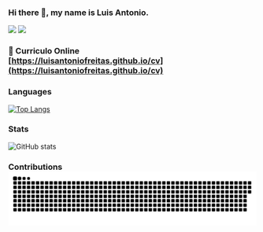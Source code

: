### Hi there 👋, my name is Luis Antonio.

<!-- [<img src="https://img.shields.io/badge/LinkedIn-0077B5?style=for-the-badge&logo=linkedin&logoColor=white">](https://www.linkedin.com/in/luisantoniofreitas) -->
<!-- <a href="https://www.linkedin.com/in/luisantoniofreitas" target="_blank"><img src="https://img.shields.io/badge/LinkedIn-0077B5?style=for-the-badge&logo=linkedin&logoColor=white"></a> -->

<!-- [![](https://img.shields.io/badge/-Luis%20Antonio-blue?style=for-the-badge&logo=Linkedin&logoColor=white&link=https://www.linkedin.com/in/luisantoniofreitas)](https://www.linkedin.com/in/luisantoniofreitas) -->
[![](https://img.shields.io/badge/-Luis%20Antonio-blue?style=flat-square&logo=Linkedin&logoColor=white&link=https://www.linkedin.com/in/luisantoniofreitas)](https://www.linkedin.com/in/luisantoniofreitas)
[![](https://img.shields.io/badge/-@LuisAntonioFreitas-%23181717?style=flat-square&logo=github&logoColor=white&color=4d5656)](https://github.com/luisantoniofreitas)

<!-- 📌 [<strong>Curriculo Online</strong>](https://luisantoniofreitas.github.io/cv) -->
<!-- 📌 <a href="https://luisantoniofreitas.github.io/cv" target="_blank"><strong>Curriculo Online</strong></a> -->
### 📌 Curriculo Online<br>[https://luisantoniofreitas.github.io/cv](https://luisantoniofreitas.github.io/cv)

### Languages 
[![Top Langs](https://github-readme-stats.vercel.app/api/top-langs/?username=luisantoniofreitas&layout=pie&langs_count=10&theme=transparent)](https://github.com/anuraghazra/github-readme-stats)

### Stats
![GitHub stats](https://github-readme-stats.vercel.app/api?username=luisantoniofreitas&show_icons=true&theme=transparent&count_private=true)

### Contributions<br>![Snake animation](https://github.com/luisantoniofreitas/luisantoniofreitas/blob/output/github-contribution-grid-snake.svg)

<!--
**LuisAntonioFreitas/LuisAntonioFreitas** is a ✨ _special_ ✨ repository because its `README.md` (this file) appears on your GitHub profile.

Here are some ideas to get you started:

- 🔭 I’m currently working on ...
- 🌱 I’m currently learning ...
- 👯 I’m looking to collaborate on ...
- 🤔 I’m looking for help with ...
- 💬 Ask me about ...
- 📫 How to reach me: ...
- 😄 Pronouns: ...
- ⚡ Fun fact: ...
-->
